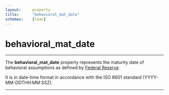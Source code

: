 ```yaml
---
layout:		property
title:		"behavioral_mat_date"
schemas:	[loan]
---
```


# behavioral_mat_date

---

The **behavioral_mat_date** property represents the maturity date of behavioral assumptions as defined by [Federal Reserve][fed_definition]

It is in date-time format in accordance with the ISO 8601 standard (YYYY-MM-DDTHH:MM:SSZ).

---

[fed_definition]: https://www.federalreserve.gov/publications/fr-y-14-qas/fr-y-14-qas-fr-y-14q.htm#:~:text=Weighted%20Average%20Life

